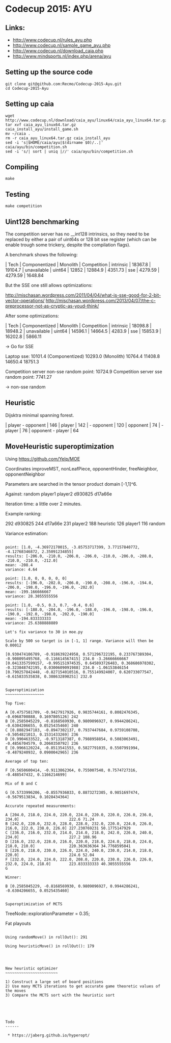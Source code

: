 Codecup 2015: AYU
=================

Links:
------

 * http://www.codecup.nl/rules_ayu.php
 * http://www.codecup.nl/sample_game_ayu.php
 * http://www.codecup.nl/download_caia.php
 * http://www.mindsports.nl/index.php/arena/ayu


Setting up the source code
------

    git clone git@github.com:Recmo/Codecup-2015-Ayu.git
    cd Codecup-2015-Ayu

Setting up caia
------

    wget http://www.codecup.nl/download/caia_ayu/linux64/caia_ayu_linux64.tar.gz
    tar xvf caia_ayu_linux64.tar.gz
    caia_install_ayu/install_game.sh
    mv ~/caia .
    rm -r caia_ayu_linux64.tar.gz caia_install_ayu
    sed -i 's|$HOME/caia/ayu|$(dirname $0)/..|' caia/ayu/bin/competition.sh
    sed -i 's/| sort | uniq |//' caia/ayu/bin/competition.sh

Compiling
------

    make

Testing
------

    make competition


Uint128 benchmarking
---------------------

The competition server has no __int128 intrinsics, so they need to be replaced by either a pair of uint64s or 128 bit sse register (which can be enable trough some trickery, despite the compilation flags).

A benchmark shows the following:

| Tech      | Componentized | Monolith | Competition
| intrinsic |      18367.8  | 19104.7  | unavailable
| uint64    |      12852    | 12884.9  |     4351.73
| sse       |       4279.59 |  4279.59 |     1648.84

But the SSE one still allows optimizations:

http://mischasan.wordpress.com/2011/04/04/what-is-sse-good-for-2-bit-vector-operations/
http://mischasan.wordpress.com/2013/04/07/the-c-preprocessor-not-as-cryptic-as-youd-think/

After some optimizations:

| Tech      | Componentized | Monolith | Competition
| intrinsic |      18098.8  | 18948.2  | unavailable
| uint64    |      14596.1  | 14664.5  |      4283.9
| sse       |      15853.9  | 16202.8  |      5866.11

-> Go for SSE

Laptop sse: 10101.4 (Componentized)
10293.0 (Monolith)
10764.4
11408.8
14650.4
18751.3

Competition server non-sse random point: 10724.9
Competition server sse random point:      7741.27

-> non-sse random

Heuristic
----------

Dijsktra minimal spanning forest.

| player - opponent | 146
| player            | 142
| - opponent        | 120
| opponent          |  74
| - player          |  76
| opponent - player |  64


MoveHeuristic superoptimization
-------------------------------

Using https://github.com/Yelp/MOE

Coordinates improveMST, nonLeafPiece, opponentHinder, freeNeighbor, opponentNeighbor

Parameters are searched in the tensor product domain [-1,1]^6.

Against: random player1 player2 d930825 d17a66e

Iteration time: a little over 2 minutes.

Example ranking:

   292  d930825
   244  d17a66e
   231  player2
   188  heuristic
   126  player1
   116  random


Variance estimation:
~~~~~~~~~~~~~~~~~~~~

point: [1.0, -4.36972170015, -3.85753717399, 3.77157840772, -4.12768346872, 2.35091234855]
results: [-206.0, -210.0, -206.0, -206.0, -210.0, -206.0, -208.0, -210.0, -210.0, -212.0]
mean: -208.4
variance: 4.64

point: [1.0, 0, 0, 0, 0, 0]
results: [-196.0, -202.0, -206.0, -190.0, -208.0, -196.0, -194.0, -206.0, -198.0, -196.0, -196.0, -202.0]
mean: -199.166666667
variance: 28.3055555556

point: [1.0, -0.5, 0.3, 0.7, -0.4, 0.6]
results: [-188.0, -204.0, -196.0, -188.0, -196.0, -198.0, -196.0, -190.0, -192.0, -198.0, -202.0, -190.0]
mean: -194.833333333
variance: 25.6388888889

Let's fix variance to 30 in moe.py

Scale by 500 so target is in [-1, 1] range. Variance will then be 0.00012

[0.930474106789, -0.918639224958, 0.571296722195, 0.233767389304, -0.908095495768, -0.116614567415] 234.0 -3.26666666667
[0.0413357599157, -0.995151974535, 0.645893726483, 0.368686978302, -0.323848742195, 0.0300609091988] 234.0 -1.06153846154
[0.790257842448, -0.827154010516, 0.755149924007, 0.620733077547, -0.615833535838, 0.308632890251] 232.0


Superoptimization
~~~~~~~~~~~~~~~~~

Top five:

A [0.4757581709, -0.9427917926, 0.9835744161, 0.8082476345, -0.6968700888, 0.1697805126] 242
B [0.2585045229, -0.8168569930, 0.9809096927, 0.9944286241, -0.6304206655, 0.0525435460] 240
C [0.8882947183, -0.8947302137, 0.7937447684, 0.9759108708, -0.5054821013, 0.1531433269] 236
D [0.9904633522, -0.9713187387, 0.7988958854, 0.5083063491, -0.4856704579, 0.2060350792] 236
E [0.9966120224, -0.8513541553, 0.5827791035, 0.5507991994, -0.4879240932, 0.0900042965] 236

Average of top ten:

F [0.5650600414, -0.9113862364, 0.755007548, 0.7574727316, -0.488547432, 0.1166214699]

Mix of B and C

G [0.5733996206, -0.8557936033, 0.8873272305, 0.9851697474, -0.5679513834, 0.1028434364]

Accurate repeated measurements:

A [204.0, 218.0, 224.0, 220.0, 224.0, 220.0, 220.0, 226.0, 236.0, 234.0]                      222.6 71.24
B [242.0, 220.0, 232.0, 228.0, 228.0, 232.0, 220.0, 224.0, 226.0, 216.0, 222.0, 238.0, 226.0] 227.230769231 50.1775147929
C [236.0, 216.0, 232.0, 214.0, 214.0, 218.0, 242.0, 226.0, 240.0, 234.0]                      227.2 108.96
D [216.0, 232.0, 228.0, 216.0, 220.0, 218.0, 224.0, 218.0, 224.0, 218.0, 210.0]               220.363636364 34.7768595041
E [226.0, 218.0, 230.0, 226.0, 224.0, 240.0, 230.0, 214.0, 218.0, 220.0]                      224.6 52.04
F [232.0, 224.0, 224.0, 222.0, 208.0, 220.0, 230.0, 226.0, 226.0, 232.0, 224.0, 218.0]        223.833333333 40.3055555556
G 

Winner:

B [0.2585045229, -0.8168569930, 0.9809096927, 0.9944286241, -0.6304206655, 0.0525435460]


Superoptimization of MCTS
~~~~~~~~~~~~~~~~~~~~~~~~~

TreeNode::explorationParameter = 0.35;


Fat playouts
~~~~~~~~~~~~~~~~~~~~~~~~~

Using randomMove() in rollOut(): 291

Using heuristicMove() in rollOut(): 179




New heuristic optimizer
~~~~~~~~~~~~~~~~~~~~~~~

1) Construct a large set of board positions
2) Use many MCTS iterations to get accurate game theoretic values of the moves
3) Compare the MCTS sort with the heuristic sort





Todo
------

 * https://jaberg.github.io/hyperopt/

